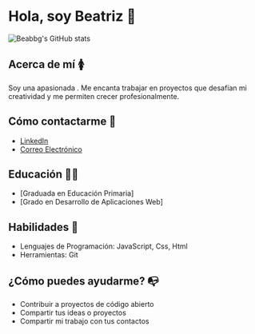 # Hola, soy Beatriz 👋
![Beabbg's GitHub stats](https://github-readme-stats.vercel.app/api?username=beabbg&show_icons=true&theme=radical)
##  Acerca de mí 🚺
Soy una apasionada . Me encanta trabajar en proyectos que desafían mi creatividad y me permiten crecer profesionalmente.
##  Cómo contactarme 📧
- [LinkedIn](https://www.linkedin.com/in/beatrizbaltan%C3%A1sgarc%C3%ADa/)
- [Correo Electrónico](mailto:bea.interamplify@gmail.com)
##  Educación 👩‍🏫
- [Graduada en Educación Primaria]
- [Grado en Desarrollo de Aplicaciones Web]
##  Habilidades 🌱
- Lenguajes de Programación: JavaScript, Css, Html
- Herramientas: Git
##  ¿Cómo puedes ayudarme? 📭
- Contribuir a proyectos de código abierto
- Compartir tus ideas o proyectos
- Compartir mi trabajo con tus contactos
